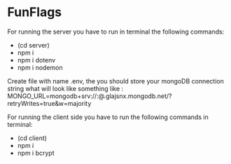 # FunFlags

For running the server you have to run in terminal the following commands:

- (cd server)
- npm i
- npm i dotenv
- npm i nodemon
 
 Create file with name .env, the you should store your mongoDB connection string what will look like something like :
MONGO_URL=mongodb+srv://<usename>:<password>@<cluster>.glajsnx.mongodb.net/<dataBaseName>?retryWrites=true&w=majority


For running the client side you have to run the following commands in terminal:

- (cd client)
- npm i
- npm i bcrypt